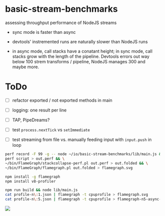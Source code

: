 # basic-stream-benchmarks
assessing throughput performance of NodeJS streams



* sync mode is faster than async

* devtools' instremented runs are naturally slower than NodeJS runs

* in async mode, call stacks have a conatant height; in sync mode, call stacks grow with the length of
  the pipeline. Devtools errors out way below 100 strem transforms / pipeline, NodeJS manages 300 and
  maybe more.




# ToDo

* [ ] refactor exported / not exported methods in main
* [ ] logging: one result per line
* [ ] TAP, PipeDreams?
* [ ] test `process.nextTick` vs `setImmediate`
* [ ] test streaming from file vs. manually feeding input with `input.push` in loop



```bash
perf record -F 99 -g -- node ~/io/basic-stream-benchmarks/lib/main.js && \
perf script > out.perf && \
~/bin/FlameGraph/stackcollapse-perf.pl out.perf > out.folded && \
~/bin/FlameGraph/flamegraph.pl out.folded > flamegraph.svg
```

```bash
npm install -g flamegraph
npm install v8-profiler
```

```bash
npm run build && node lib/main.js
cat profile-n\:1.json | flamegraph -t cpuprofile > flamegraph.svg
cat profile-n\:5.json | flamegraph -t cpuprofile > flamegraph-n5-async-short.svg
```


![](https://cdn.rawgit.com/loveencounterflow/basic-stream-benchmarks/master/flamegraph-n5-async-short.svg)






